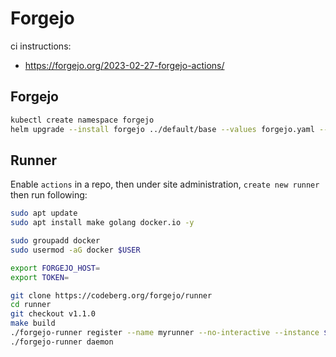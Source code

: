 # Forgejo

ci instructions:
- <https://forgejo.org/2023-02-27-forgejo-actions/>

## Forgejo
```bash
kubectl create namespace forgejo
helm upgrade --install forgejo ../default/base --values forgejo.yaml --namespace forgejo
```

## Runner

Enable `actions` in a repo, then under site administration, `create new runner` then run following:

```bash
sudo apt update
sudo apt install make golang docker.io -y

sudo groupadd docker
sudo usermod -aG docker $USER

export FORGEJO_HOST=
export TOKEN=

git clone https://codeberg.org/forgejo/runner
cd runner
git checkout v1.1.0
make build
./forgejo-runner register --name myrunner --no-interactive --instance $FORGEJO_HOST --token $TOKEN
./forgejo-runner daemon
```
